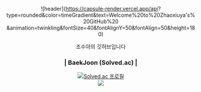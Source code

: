 <div align="center">

![header](https://capsule-render.vercel.app/api?
type=rounded&color=timeGradient&text=Welcome%20to%20Zhaoxiuya's%20GitHub%20
&animation=twinkling&fontSize=40&fontAlignY=50&fontAlign=50&height=180)

조수아의 깃허브입니다

### | BaekJoon (Solved.ac) |
[![Solved.ac 프로필](http://mazassumnida.wtf/api/v2/generate_badge?boj=zhaoxiuya)](https://solved.ac/{zhaoxiuya})  
<img src="http://mazandi.herokuapp.com/api?handle=zhoaxiuya&theme=dark"/>
 
</div>
